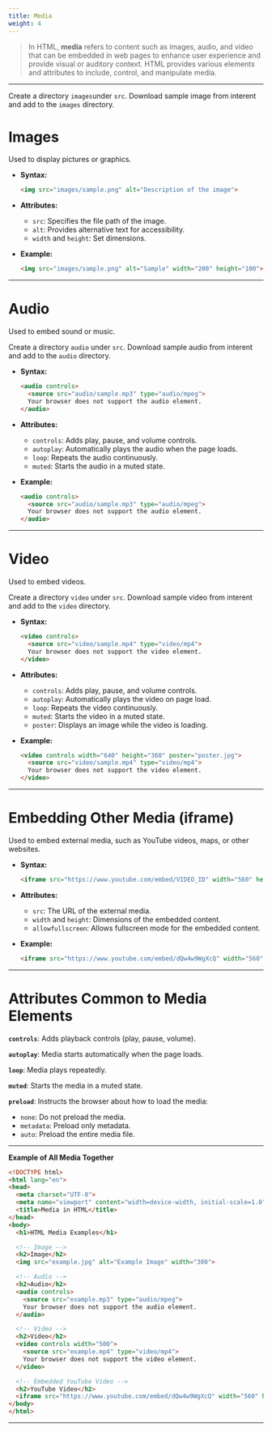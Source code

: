 ```yaml
---
title: Media
weight: 4
---
```


> In HTML, **media** refers to content such as images, audio, and video that can be embedded in web pages to enhance user experience and provide visual or auditory context. HTML provides various elements and attributes to include, control, and manipulate media.

---

Create a directory `images`under `src`. Download sample image from interent and add to the `images` directory.

# Images
Used to display pictures or graphics.

- **Syntax:**
  ```html
  <img src="images/sample.png" alt="Description of the image">
  ```
- **Attributes:**
  - `src`: Specifies the file path of the image.
  - `alt`: Provides alternative text for accessibility.
  - `width` and `height`: Set dimensions.

- **Example:**
  ```html
  <img src="images/sample.png" alt="Sample" width="200" height="100">
  ```

---

# Audio
Used to embed sound or music.

Create a directory `audio` under `src`. Download sample audio from interent and add to the `audio` directory.

- **Syntax:**
  ```html
  <audio controls>
    <source src="audio/sample.mp3" type="audio/mpeg">
    Your browser does not support the audio element.
  </audio>
  ```
- **Attributes:**
  - `controls`: Adds play, pause, and volume controls.
  - `autoplay`: Automatically plays the audio when the page loads.
  - `loop`: Repeats the audio continuously.
  - `muted`: Starts the audio in a muted state.

- **Example:**
  ```html
  <audio controls>
    <source src="audio/sample.mp3" type="audio/mpeg">
    Your browser does not support the audio element.
  </audio>
  ```

---

# Video
Used to embed videos.

Create a directory `video` under `src`. Download sample video from interent and add to the `video` directory.


- **Syntax:**
  ```html
  <video controls>
    <source src="video/sample.mp4" type="video/mp4">
    Your browser does not support the video element.
  </video>
  ```
- **Attributes:**
  - `controls`: Adds play, pause, and volume controls.
  - `autoplay`: Automatically plays the video on page load.
  - `loop`: Repeats the video continuously.
  - `muted`: Starts the video in a muted state.
  - `poster`: Displays an image while the video is loading.

- **Example:**
  ```html
  <video controls width="640" height="360" poster="poster.jpg">
    <source src="video/sample.mp4" type="video/mp4">
    Your browser does not support the video element.
  </video>
  ```

---

# Embedding Other Media (iframe)
Used to embed external media, such as YouTube videos, maps, or other websites.

- **Syntax:**
  ```html
  <iframe src="https://www.youtube.com/embed/VIDEO_ID" width="560" height="315" allowfullscreen></iframe>
  ```

- **Attributes:**
  - `src`: The URL of the external media.
  - `width` and `height`: Dimensions of the embedded content.
  - `allowfullscreen`: Allows fullscreen mode for the embedded content.

- **Example:**
  ```html
  <iframe src="https://www.youtube.com/embed/dQw4w9WgXcQ" width="560" height="315" allowfullscreen></iframe>
  ```


---

# Attributes Common to Media Elements
**`controls`**: Adds playback controls (play, pause, volume).

**`autoplay`**: Media starts automatically when the page loads.

**`loop`**: Media plays repeatedly.

**`muted`**: Starts the media in a muted state.

**`preload`**: Instructs the browser about how to load the media:
   - `none`: Do not preload the media.
   - `metadata`: Preload only metadata.
   - `auto`: Preload the entire media file.

---

**Example of All Media Together**

```html
<!DOCTYPE html>
<html lang="en">
<head>
  <meta charset="UTF-8">
  <meta name="viewport" content="width=device-width, initial-scale=1.0">
  <title>Media in HTML</title>
</head>
<body>
  <h1>HTML Media Examples</h1>

  <!-- Image -->
  <h2>Image</h2>
  <img src="example.jpg" alt="Example Image" width="300">

  <!-- Audio -->
  <h2>Audio</h2>
  <audio controls>
    <source src="example.mp3" type="audio/mpeg">
    Your browser does not support the audio element.
  </audio>

  <!-- Video -->
  <h2>Video</h2>
  <video controls width="500">
    <source src="example.mp4" type="video/mp4">
    Your browser does not support the video element.
  </video>

  <!-- Embedded YouTube Video -->
  <h2>YouTube Video</h2>
  <iframe src="https://www.youtube.com/embed/dQw4w9WgXcQ" width="560" height="315" allowfullscreen></iframe>
</body>
</html>
```

---
